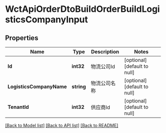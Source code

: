 # WctApiOrderDtoBuildOrderBuildLogisticsCompanyInput

## Properties
Name | Type | Description | Notes
------------ | ------------- | ------------- | -------------
**Id** | **int32** | 物流公司Id | [optional] [default to null]
**LogisticsCompanyName** | **string** | 物流公司名称 | [optional] [default to null]
**TenantId** | **int32** | 供应商Id | [optional] [default to null]

[[Back to Model list]](../README.md#documentation-for-models) [[Back to API list]](../README.md#documentation-for-api-endpoints) [[Back to README]](../README.md)

